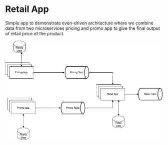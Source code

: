 # Retail App
Simple app to demonstrate even-driven architecture where we combine data from two microservices pricing and promo app
to give the final output of retail price of the product.

![](Pricing/Pricing.drawio.png)
